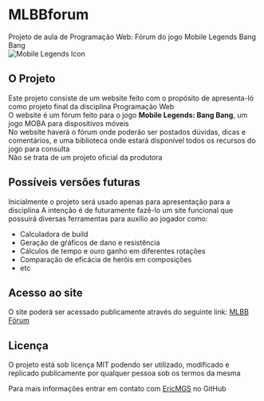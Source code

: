 # MLBBforum  
Projeto de aula de Programação Web: Fórum do jogo Mobile Legends Bang Bang  
![Mobile Legends Icon](https://upload.wikimedia.org/wikipedia/en/9/9e/Mobilelegends.png) 

## O Projeto  
Este projeto consiste de um website feito com o propósito de apresenta-ló como projeto final da disciplina Programação Web  
O website é um fórum feito para o jogo **Mobile Legends: Bang Bang**, um jogo MOBA para dispositivos móveis  
No website haverá o fórum onde poderão ser postados dúvidas, dicas e comentários, e uma biblioteca onde estará disponível todos os recursos do jogo para consulta  
Não se trata de um projeto oficial da produtora  

## Possíveis versões futuras
Inicialmente o projeto será usado apenas para apresentação para a disciplina
A intenção é de futuramente fazê-lo um site funcional que possuirá diversas ferramentas para auxilio ao jogador como:
 - Calculadora de build
 - Geração de gŕáficos de dano e resistência
 - Cálculos de tempo e ouro ganho em diferentes rotações
 - Comparação de eficácia de heróis em composições
 - etc

## Acesso ao site
O site poderá ser acessado publicamente através do seguinte link: [MLBB Fórum](https://ericmgs.github.io/MLBBforum/)

## Licença
O projeto está sob licença MIT podendo ser utilizado, modificado e replicado publicamente por qualquer pessoa sob os termos da mesma  
  
   
 Para mais informações entrar em contato com [EricMGS](https://github.com/EricMGS) no GitHub  

